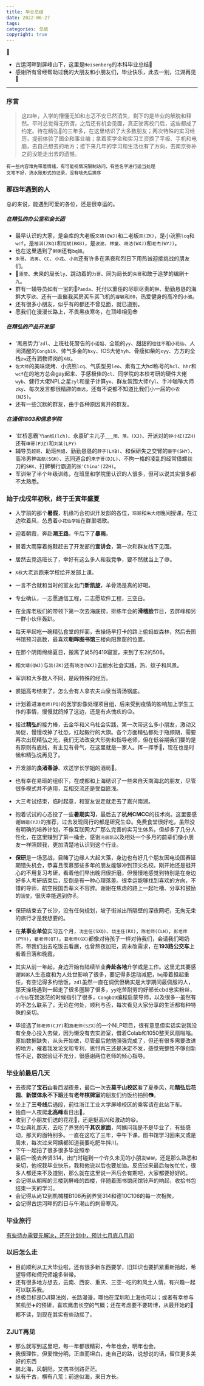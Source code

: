 ```yaml
---
title: 毕业总结
date: 2022-06-27
tags: 
categories: 总结
copyright: true
---
```


:pushpin:

- 古运河畔到屏峰山下，这里是`Heisenberg`的本科毕业总结:dash:
- 感谢所有曾经帮助过我的大朋友和小朋友们，毕业快乐，此去一别，江湖再见:wave:
<!--more-->

----------

### 序言 ###

> 这四年，入学的懵懂无知和忐忑不安已然消失，剩下的是毕业的解脱和释然。平时总觉得无所谓，之后还有机会见面，真正驶离校门后，这些都成了约定。待在精弘:tomato:的三年多，在这里结识了大多数朋友；两次特殊的实习经历，提前体验了国企和事业编；拿着奖学金和实习工资换了平板、手机和电脑，去自己想去的地方；接下来几年的学习和生活也有了方向，去南京弥补之前没能走出去的遗憾。

    有一些内容难免带着情绪，有可能视情况限制访问，有些名字进行适当处理
    文笔不好，流水账形式的记录，没有啥先后排序

### 那四年遇到的人 ###

总的来说，能遇到可爱的各位，还是很幸运的。

##### 在精弘的办公室和会长团 ##### 

- 最早认识的大家，是金库的大老板`文靖(QWJ)`和二老板`凯(ZK)`，是小浣熊`lcq`和`wcf`，是`楷淇(ZKQ)`和`恺斌(BKB)`，是`波波`、`林童`、`晓洁(WXJ)`和`老杰(WYJ)`。
- 也在这里遇到了`粥粥`还有`bq姐`。
- `朱哥`、`浩男`、`CC`、`小戎`、`小凯`还有许多在黑夜和烈日下用热诚迎接挑战的朋友们。
- :evergreen_tree:`涵莹`、未来的局长`ly`、跳动着的`力哥`、同为局长的`朱哥`和敢于追梦的编剧`十九`。
- 群有一辅导员如有一宝的:panda_face:`Panda`、托付以重任的尽职尽责的`翀`、勤勤恳恳的海鲜大亨`欧`、还有一直催我买房买车买飞机的`睿敏`和`00`，热爱健身的高冷的`小骆`。
- 还有很多小朋友，似乎有的都还不曾见面，就已道别。
- 愿我们在漫漫长路上，不畏黑夜寒冬，在顶峰相见:sunglasses:

##### 在精弘的产品开发部 #####

- '黑恶势力'`zdl`、上班社死警告的`小诺姐`、全能的`yy`、甜甜的`往往不`和`小花仙`、人间清醒的`Congb19`、帅气多金的`hxy`、IOS大佬`hyh`、骨瘦如柴的`xyy`、方方的全栈`zw`还有润教师岗的`X叔`。
- `佐大师`的美味烧烤、小浣熊`lcq`、气质型男`leo`、素有工大hcl称号的`hcl`、`hhr`和`wcf`在的地方总会gay起来、手感极佳的`cl`、同学院的本校考研的硬件大佬`wyb`、健行大佬NPL之星`zyl`和量子计算`yx`、群友氛围大师`fyl`、手冲咖啡大师`zky`、每次发言都很精辟的`章远`，还有不说都不知道比我们小一届的`小农(NJS)`。
- 还有一些沉默的群友，由于各种原因离开的群友。

##### 在通信1803和信息学院 ##### 

- '虹桥恶霸'`竹an纸(lch)`、永嘉矿主儿子`___雨、落。(XJ)`、开派对的`钟小红(ZZH)`还有`璋哥(PJZ)`和`刘某(LPY)`
- 辅导员`超哥`、助班`熊姐`、勤勤恳恳的`脖子(LYB)`、和保研失之交臂的`豪宇(SHY)`、高冷男神`高航(SGH)`、志同道合的`来子哥(DJL)`、不拘一格的凌乱的经常借螺丝刀的`SHX`、打牌横行霸道的`张'China'(ZZH)`。
- 军训带了半个年级训练，在班里和学院里认识的人很多，但可以说其实很多都不太熟悉。
  

### 始于戊戌年初秋，终于壬寅年盛夏 ###

- 入学前的那个**暑假**，机缘巧合初识开发部的各位，`琮哥`和`朱大佬`晚间授课，在江边吹着风，怂恿着`小花仙学姐`在群里唱歌。
- 迎着朝霞，奔赴**潮王路**，午后下了**暴雨**。
- 冒着大雨穿着拖鞋赶去了开发部的**宣讲会**，第一次和群友线下见面。
- 居然去竞选班长了，幸好有这么多人和我竞争，要不然就当上了:sweat_smile:。
- `X叔`大老远跑来学校给开发部上课。
- 一言不合就和当时的室友北门**新凯旋**，羊骨汤是真的好喝。
- 专业确认，一志愿通信工程，二志愿软件工程，三空白。
- 在金库老板们的带领下第一次去海底捞，排练年会的**滑稽脸**节目，去屏峰和另一群小伙伴轰趴。
- 每天早起吃一碗精弘食堂的拌面，去操场早打卡的路上偷蚂蚁森林，然后去图书馆预习高数，最喜欢**朝晖图书馆**三楼向阳靠窗的位置。
- 在那个阴雨绵绵夏日，搬离了尚5的419寝室，来到了东2的506。
- 和`文靖(QWJ)`与`凯(ZK)`还有`晓洁(WXJ)`去丽水社会实践，热、蚊子和风景。
- 军训和大多数人不同，是段特殊的经历。
- 裘姐高考结束了，怎么会有人拿农夫山泉当清汤锅底。
- 计划着进`潘老师(PQ)`的医学影像处理项目组，后来受到疫情的影响加上学生工作的事情，慢慢就鸽掉了这边，还是有点愧疚的:disappointed_relieved:。
- 接过**精弘**的接力棒，去金华和义乌社会实践，第一次带这么多小朋友，激动又局促，慢慢改掉了社恐，扛起毅行的大旗。各个方面精弘都处于瓶颈期，需要再次出现精弘之光，我们无法改变大形势和指导老师，但在低谷期我们要的是有原则有底线，有主见有骨气，在这里就是一家人。挥一挥手:raised_hands:，现在也是时候和精弘说再见了。
- 开发部的**良渚春游**、欢送学长学姐的酒局:beers:。
- 也有幸在易班的组织下，在成都和上海结识了一些来自天南海北的朋友，尽管很多模式并不适用，互相交流还是受益匪浅。
- 大三考试结束，临时起意，和室友说走就走去了嘉兴南湖。
- 抱着试试的心态投了一些**暑期实习**，最后去了**杭州CMCC**的技术岗。这里要感谢`娟姐(YJ)`的推荐，过去发现同行的都是研究生:anguished:。免费食堂很好吃，虽然没有明确的培养计划，不像互联网大厂那么完善的实习生体系，但却多了几分人性化，在这里赚到了第一桶金，感谢`冯辰凯`以及相处一个多月的前辈们像小朋友一样照顾我，更加清楚地认识到这个行业。
- **保研**是一场恶战，目睹了边缘人大起大落，身边也有好几个朋友因电设国赛延期错失机会，恭喜且羡慕那些多年的朋友能够冲到顶尖名校。刚开始还是挺开心的不用复习考研，看着他们早出晚归很折磨，但慢慢地感觉到特别是在身边好多人考研结束后，反倒是有一种心理落差。很幸运能够找到喜欢的方向，不错的导师，航空报国吾辈义不容辞。谢谢在焦虑的路上一起吐槽、分享和鼓励的`涵莹`，很庆幸能遇到你:v:。
- 保研结束去了长沙，没有任何规划，坡子街派出所隔壁的深夜网吧，无拘无束的旅行才是我想要的。
- 在**某事业单位**实习五个月，`沈主任(SXQ)`、`饶主任(RX)`，`陈老师(CLH)`，`彭老师(PYH)`，`瞿老师(QT)`，`葛老师(GX)`都像对待孩子一样对待我们，会请我们喝奶茶，带我们出去吃饭去看展，也曾熬夜加班，周末改需求，在**193路公交车**上看着日落和晚霞。
- 其实从前一年起，身边开始有陆续毕业**奔赴各地**升学或是工作。这里尤其要感谢`粥粥`人生态度和为人处世影响了很多，要记得多运动减肥，`bq`带着担起重任，有空记得多约恰饭，`zdl`虽然一直在调侃但确实是大学期间最佩服的人，那天操场遇到一起走了很多圈聊了很多，`yy`吃苦耐劳的好部长cbd忠实粉丝，`小花仙`在我迷茫的时候指引了很多，`Congb19`编程启蒙导师，以及很多···虽然有的不怎么联系了，无论在何处，顺利与否，每次看见大家分享的生活都有种特殊的亲切。

- 毕设选了`陈老师(CJY)`和`施老师(SZX)`的一个NLP项目，很有意思但实话实说我没有全身心投入去做，因为懒没有去实验室，借着Colab和1050整天风扇嗡嗡。原始数据缺失，从头开始做，尽管最后勉勉强强完成了，但还有很多需要改进的地方，催着我发论文和专利，思忖再三还是决定不发，感觉完整性不够创新性不足，数据验证不充分，很感谢两位老师的倾心指导。

### 毕业前最后几天 ###

- 去夜爬了**宝石山**看西湖夜景，最后一次去**莫干山校区**看了夏季风，和**精弘后花园**、**新媒体永不下班**还有**老年棋牌室**的朋友们约饭约拍照:camera:。
- 坐上了**三号线**后通段，前往浙江工业大学屏峰校区的乘客请在此站下车。
- 独自一人夜爬**北高峰**看日出:sunrise:。
- 收到了小朋友们送的花花:cherry_blossom:，还是挺高兴和激动的:laughing:。
- 毕业典礼那天，去吃了养贤的**千其农家面**，阿姨问我是不是毕业了，有些感动，那天的面特别多。一直在这吃了三年，中午下课，图书馆学习回来又或是周末，每次过来阿姨都知道我要吃肥牛拌川。
- 下午一起拍了很多很多毕业照:dizzy_face:
- 最后一晚去养贤314，出门时碰到一个许久未见的小朋友`WHW`，还是那么熟悉和亲切，他祝我毕业快乐，我和他说以后也要加油。反应过来最后匆匆忙忙，很多人都还来不及道别，那么就在这里说一声后会有期吧，大家都要好好的。
- 会记得从朝晖的三楼到屏峰的四楼，伴随着图书馆闭馆铃声的响起，收拾书包结束一天的学习。
- 会记得从尚12到机械楼B108再到养贤314和德10C108的每一次相聚。
- 会记得古运河畔的烈日与午潮山的刺骨寒风。


### 毕业旅行 ###

[有些待办需要先解决，还在计划中，预计七月底八月初][1]

### 以后怎么走 ###

- 目前顺利从工大毕业啦，还有很多新东西要学，旧知识也要抓紧重新拾起，希望导师和师兄师姐多带带。
- 还有很多地方想去，云南、西安、重庆、三亚···吃的和风土人情，有兴趣一起可以联系我。
- 终极目标是DJI算法岗，长路漫漫，哪怕在深圳和上海也可以；或者有幸参与某机型:airplane:的预研，喜欢鹰击长空的气概；还在考虑要不要转博，从最开始的:dog:都不读，到现在其实有些动摇了。

### ZJUT再见 ###

- 那么就写到这里吧，每一年都很精彩，今年也会，明年也会。
- 我很理性，但爱憎分明，正直而坦白，走自己的路，说想说的话，留住更多美好的东西
- 鹏北海，风朝阳。又携书剑路茫茫。
- 纵有千古，横有八荒；前途似海，来日方长。

[1]: https://www.lingzhicheng.cn/